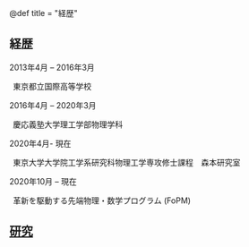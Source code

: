 @def title = "経歴"

## 経歴
2013年4月 – 2016年3月   

&thinsp;    東京都立国際高等学校

2016年4月 – 2020年3月   

&thinsp;    慶応義塾大学理工学部物理学科

2020年4月- 現在         

&thinsp;    東京大学大学院工学系研究科物理工学専攻修士課程　森本研究室

2020年10月 – 現在       

&thinsp;    革新を駆動する先端物理・数学プログラム (FoPM)


## [研究](/Research_jp/)
